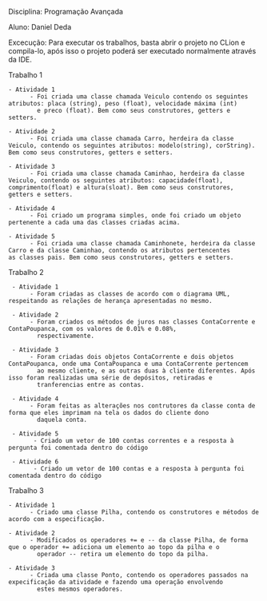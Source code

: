 Disciplina: Programação Avançada

Aluno: Daniel Deda

Excecução: Para executar os trabalhos, basta abrir o projeto no CLion e compila-lo, após isso o projeto poderá ser executado normalmente através da IDE.

Trabalho 1

    - Atividade 1
          - Foi criada uma classe chamada Veiculo contendo os seguintes atributos: placa (string), peso (float), velocidade máxima (int)
            e preco (float). Bem como seus construtores, getters e setters.
            
    - Atividade 2
          - Foi criada uma classe chamada Carro, herdeira da classe Veiculo, contendo os seguintes atributos: modelo(string), corString).             Bem como seus construtores, getters e setters.    
          
    - Atividade 3
          - Foi criada uma classe chamada Caminhao, herdeira da classe Veiculo, contendo os seguintes atributos: capacidade(float),                   comprimento(float) e altura(sloat). Bem como seus construtores, getters e setters. 
          
    - Atividade 4
          - Foi criado um programa simples, onde foi criado um objeto pertenente a cada uma das classes criadas acima.
          
    - Atividade 5
          - Foi criada uma classe chamada Caminhonete, herdeira da classe Carro e da classe Caminhao, contendo os atributos pertencentes               as classes pais. Bem como seus construtores, getters e setters.
          
          
Trabalho 2

     - Atividade 1
          - Foram criadas as classes de acordo com o diagrama UML, respeitando as relações de herança apresentadas no mesmo.
          
     - Atividade 2
          - Foram criados os métodos de juros nas classes ContaCorrente e ContaPoupanca, com os valores de 0.01% e 0.08%,
            respectivamente.
          
     - Atividade 3
          - Foram criadas dois objetos ContaCorrente e dois objetos ContaPoupanca, onde uma ContaPoupanca e uma ContaCorrente pertencem
            ao mesmo cliente, e as outras duas à cliente diferentes. Após isso foram realizadas uma série de depósitos, retiradas e
            tranferencias entre as contas.
            
     - Atividade 4
          - Foram feitas as alterações nos contrutores da classe conta de forma que eles imprimam na tela os dados do cliente dono
            daquela conta.
            
     - Atividade 5
           - Criado um vetor de 100 contas correntes e a resposta à pergunta foi comentada dentro do código
           
     - Atividade 6
           - Criado um vetor de 100 contas e a resposta à pergunta foi comentada dentro do código
           
 Trabalho 3
 
    - Atividade 1
          - Criado uma classe Pilha, contendo os construtores e métodos de acordo com a especificação.
    
    - Atividade 2
          - Modificados os operadores += e -- da classe Pilha, de forma que o operador += adiciona um elemento ao topo da pilha e o
            operador -- retira um elemento do topo da pilha.
            
    - Atividade 3
          - Criada uma classe Ponto, contendo os operadores passados na expecificação da atividade e fazendo uma operação envolvendo
            estes mesmos operadores.
